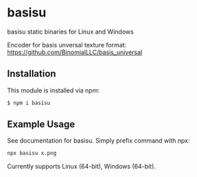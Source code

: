 # basisu

basisu static binaries for Linux and Windows

Encoder for basis unversal texture format:
https://github.com/BinomialLLC/basis_universal

## Installation

This module is installed via npm:

``` bash
$ npm i basisu
```

## Example Usage
See documentation for basisu. Simply prefix command with npx: 
``` bash
npx basisu x.png
```

Currently supports Linux (64-bit), Windows
(64-bit).